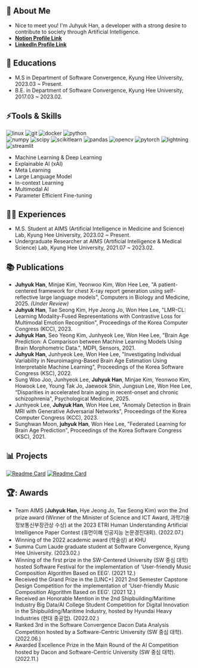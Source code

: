 ## 👦 About Me
- Nice to meet you! I'm Juhyuk Han, a developer with a strong desire to contribute to society through Artificial Intelligence.
- **[Notion Profile Link](https://www.notion.so/e0c36c382b7949aeaf0f19cb023f5434?pvs=4)**
- **[LinkedIn Profile Link](https://www.linkedin.com/in/juhyuk-han-84813328b/)**

## :book: Educations
- M.S in Department of Software Convergence, Kyung Hee University, 2023.03 ~ Present.
- B.E. in Department of Software Convergence, Kyung Hee University, 2017.03 ~ 2023.02.


## ⚡Tools & Skills

<p align="left">
  <img src="https://img.shields.io/badge/linux-%23FCC624.svg?style=for-the-badge&logo=linux&logoColor=black" alt="linux" />
  <img src="https://img.shields.io/badge/git-%23F05032?style=for-the-badge&logo=git&logoColor=black" alt="git" />
  <img src="https://img.shields.io/badge/docker-%232496ED?style=for-the-badge&logo=docker&logoColor=black" alt="docker" /> 
  <img src="https://img.shields.io/badge/python-3670A0?style=for-the-badge&logo=python&logoColor=ffdd54" alt="python" />
  </br>
  
  <img src="https://img.shields.io/badge/numpy-%23013243?style=for-the-badge&logo=numpy&logoColor=white" alt="numpy" />
  <img src="https://img.shields.io/badge/scipy-%238CAAE6?style=for-the-badge&logo=scipy&logoColor=white" alt="scipy" />
  <img src="https://img.shields.io/badge/scikitlearn-%23F7931E?style=for-the-badge&logo=scikitlearn&logoColor=white" alt="scikitlearn" />
  <img src="https://img.shields.io/badge/pandas-%23150458?style=for-the-badge&logo=pandas&logoColor=white" alt="pandas" />
  <img src="https://img.shields.io/badge/opencv-%235C3EE8?style=for-the-badge&logo=opencv&logoColor=white" alt="opencv" />
  <img src="https://img.shields.io/badge/pytorch-%23EE4C2C?style=for-the-badge&logo=pytorch&logoColor=white" alt="pytorch" />
  <img src="https://img.shields.io/badge/lightning-%23792EE5?style=for-the-badge&logo=lightning&logoColor=white" alt="lightning" />
  </br>  
  
  <img src="https://img.shields.io/badge/streamlit-%23FF4B4B?style=for-the-badge&logo=streamlit&logoColor=white" alt="streamlit" />
  </br>
</p>

- Machine Learning & Deep Learning
- Explainable AI (xAI)
- Meta Learning
- Large Language Model
- In-context Learning
- Multimodal AI
- Parameter Efficient Fine-tuning



## 👨‍🎓 Experiences
- M.S. Student at AIMS (Artificial Intelligence in Medicine and Science) Lab, Kyung Hee University, 2023.02 ~ Present.
- Undergraduate Researcher at AIMS (Artificial Intelligence & Medical Science) Lab, Kyung Hee University, 2021.07 ~ 2023.02.

## 📚 Publications 
- **Juhyuk Han**, Minjae Kim, Yeonwoo Kim, Won Hee Lee, "A patient-centered framework for chest X-ray report generation using self-reflective large language models", Computers in Biology and Medicine, 2025. _(Under Review)_
- **Juhyuk Han**, Tae Seong Kim, Hye Jeong Jo, Won Hee Lee, "LMR-CL: Learning Modality-Fused Representations with Contrastive Loss for Multimodal Emotion Recognition", Proceedings of the Korea Computer Congress (KCC), 2023.
- **Juhyuk Han**, Seo Yeong Kim, Junhyeok Lee, Won Hee Lee, "Brain Age Prediction: A Comparison between Machine Learning Models Using Brain Morphometric Data.", MDPI, Sensors, 2021.
- **Juhyuk Han**, Junhyeok Lee, Won Hee Lee, "Investigating Individual Variability in Neuroimaging-Based Brain Age Estimation Using Interpretable Machine Learning",  Proceedings of the Korea Software Congress (KSC), 2022.
- Sung Woo Joo, Junhyeok Lee, **Juhyuk Han**, Minjae Kim, Yeonwoo Kim, Howook Lee, Young Tak Jo, Jaewook Shin, Jungsun Lee, Won Hee Lee, “Disparities in accelerated brain aging in recent-onset and chronic schizophrenia", Psychological Medicine, 2025.
- Junhyeok Lee, **Juhyuk Han**, Won Hee Lee, "Anomaly Detection in Brain MRI with Generative Adversarial Networks", Proceedings of the Korea Computer Congress (KCC), 2023.
- Sunghwan Moon, **juhyuk Han**, Won Hee Lee, "Federated Learning for Brain Age Prediction", Proceedings of the Korea Software Congress (KSC), 2021.


## 📊 Projects
[![Readme Card](https://github-readme-stats.vercel.app/api/pin/?username=hannn0403&repo=LMR-CL&theme=aura)](https://github.com/hannn0403/LMR-CL)
[![Readme Card](https://github-readme-stats.vercel.app/api/pin/?username=hannn0403&repo=BrainAgePrediction&theme=aura)](https://github.com/hannn0403/BrainAgePrediction)


## 🏆: Awards
- Team AIMS (**Juhyuk Han**, Hye Jeong Jo, Tae Seong Kim) won the 2nd prize award (Winner of the Minister of Science and ICT Award, 과학기술정보통신부장관상 수상) at the 2023 ETRI Human Understanding Artificial Intelligence Paper Contest (휴먼이해 인공지능 논문경진대회). (2022.07.)
- Winning of the 2022 academic award (학술상) at KHU
- Summa Cum Laude graduate student at Software Convergence, Kyung Hee University. (2023.02.)
- Winning of the first prize in the SW-Centered University (SW 중심 대학) hosted Software Festival for the implementation of 'User-friendly Music Composition Algorithm Based on EEG'. (2021 12.)
- Received the Grand Prize in the [LINC+] 2021 2nd Semester Capstone Design Competition for the implementation of 'User-friendly Music Composition Algorithm Based on EEG'. (2021 12.)
- Received an Honorable Mention in the 2nd Shipbuilding/Maritime Industry Big Data/AI College Student Competition for Digital Innovation in the Shipbuilding/Maritime Industry, hosted by Hyundai Heavy Industries (현대 중공업). (2022.02.)
- Ranked 3rd in the Software Convergence Dacon Data Analysis Competition hosted by a Software-Centric University (SW 중심 대학). (2022.06.)
- Awarded Excellence Prize in the Main Round of the AI Competition hosted by Dacon and Software-Centric University (SW 중심 대학). (2022.11.)


<!--
**hannn0403/hannn0403** is a ✨ _special_ ✨ repository because its `README.md` (this file) appears on your GitHub profile.

Here are some ideas to get you started:

- 🔭 I’m currently working on ...
- 🌱 I’m currently learning ...
- 👯 I’m looking to collaborate on ...
- 🤔 I’m looking for help with ...
- 💬 Ask me about ...
- 📫 How to reach me: ...
- 😄 Pronouns: ...
- ⚡ Fun fact: ...
-->

